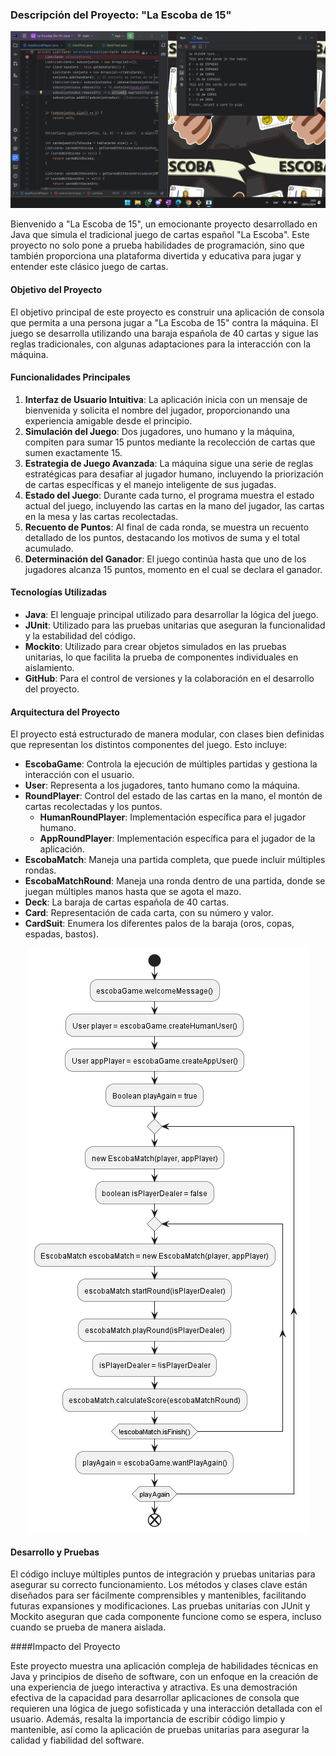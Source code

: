 ### Descripción del Proyecto: "La Escoba de 15"

<p align="center">
  <img src="docs/_images/Proyecto - La escoba de 15.png"/>
</p>

Bienvenido a "La Escoba de 15", un emocionante proyecto desarrollado en Java que simula el tradicional juego de cartas español "La Escoba". Este proyecto no solo pone a prueba habilidades de programación, sino que también proporciona una plataforma divertida y educativa para jugar y entender este clásico juego de cartas.

#### Objetivo del Proyecto
El objetivo principal de este proyecto es construir una aplicación de consola que permita a una persona jugar a "La Escoba de 15" contra la máquina. El juego se desarrolla utilizando una baraja española de 40 cartas y sigue las reglas tradicionales, con algunas adaptaciones para la interacción con la máquina.

#### Funcionalidades Principales

1. **Interfaz de Usuario Intuitiva**: La aplicación inicia con un mensaje de bienvenida y solicita el nombre del jugador, proporcionando una experiencia amigable desde el principio.
2. **Simulación del Juego**: Dos jugadores, uno humano y la máquina, compiten para sumar 15 puntos mediante la recolección de cartas que sumen exactamente 15.
3. **Estrategia de Juego Avanzada**: La máquina sigue una serie de reglas estratégicas para desafiar al jugador humano, incluyendo la priorización de cartas específicas y el manejo inteligente de sus jugadas.
4. **Estado del Juego**: Durante cada turno, el programa muestra el estado actual del juego, incluyendo las cartas en la mano del jugador, las cartas en la mesa y las cartas recolectadas.
5. **Recuento de Puntos**: Al final de cada ronda, se muestra un recuento detallado de los puntos, destacando los motivos de suma y el total acumulado.
6. **Determinación del Ganador**: El juego continúa hasta que uno de los jugadores alcanza 15 puntos, momento en el cual se declara el ganador.

#### Tecnologías Utilizadas

- **Java**: El lenguaje principal utilizado para desarrollar la lógica del juego.
- **JUnit**: Utilizado para las pruebas unitarias que aseguran la funcionalidad y la estabilidad del código.
- **Mockito**: Utilizado para crear objetos simulados en las pruebas unitarias, lo que facilita la prueba de componentes individuales en aislamiento.
- **GitHub**: Para el control de versiones y la colaboración en el desarrollo del proyecto.

#### Arquitectura del Proyecto

El proyecto está estructurado de manera modular, con clases bien definidas que representan los distintos componentes del juego. Esto incluye:

- **EscobaGame**: Controla la ejecución de múltiples partidas y gestiona la interacción con el usuario.
- **User**: Representa a los jugadores, tanto humano como la máquina.
- **RoundPlayer**: Control del estado de las cartas en la mano, el montón de cartas recolectadas y los puntos.
  - **HumanRoundPlayer**: Implementación específica para el jugador humano.
  - **AppRoundPlayer**: Implementación específica para el jugador de la aplicación.
- **EscobaMatch**: Maneja una partida completa, que puede incluir múltiples rondas.
- **EscobaMatchRound**: Maneja una ronda dentro de una partida, donde se juegan múltiples manos hasta que se agota el mazo.
- **Deck**: La baraja de cartas española de 40 cartas.
- **Card**: Representación de cada carta, con su número y valor.
- **CardSuit**: Enumera los diferentes palos de la baraja (oros, copas, espadas, bastos).

<p align="center">
  <img src="./docs/_images/img_1.png" alt="Diagrama"/>
</p>

#### Desarrollo y Pruebas

El código incluye múltiples puntos de integración y pruebas unitarias para asegurar su correcto funcionamiento. Los métodos y clases clave están diseñados para ser fácilmente comprensibles y mantenibles, facilitando futuras expansiones y modificaciones. Las pruebas unitarias con JUnit y Mockito aseguran que cada componente funcione como se espera, incluso cuando se prueba de manera aislada.

####Impacto del Proyecto

Este proyecto muestra una aplicación compleja de habilidades técnicas en Java y principios de diseño de software, con un enfoque en la creación de una experiencia de juego interactiva y atractiva. Es una demostración efectiva de la capacidad para desarrollar aplicaciones de consola que requieren una lógica de juego sofisticada y una interacción detallada con el usuario. Además, resalta la importancia de escribir código limpio y mantenible, así como la aplicación de pruebas unitarias para asegurar la calidad y fiabilidad del software.
